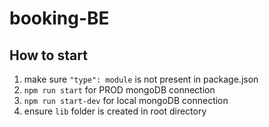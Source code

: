 # booking-BE

## How to start

  1. make sure `"type": module` is not present in package.json
  2. `npm run start` for PROD mongoDB connection
  3. `npm run start-dev` for local mongoDB connection
  4. ensure `lib` folder is created in root directory
  
